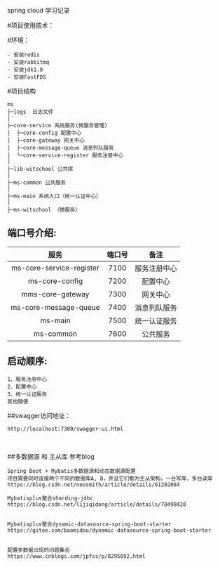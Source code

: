 spring cloud 学习记录

#项目使用技术：



#环境：

    - 安装redis
    - 安装rabbitmq
    - 安装jdk1.8
    - 安装FastFDS
    
#项目结构
```
ms 
├─logs  日志文件
│
├─core-service 系统服务(微服务管理)
│  ├─core-config 配置中心
│  ├─core-gateway 网关中心
│  ├─core-message-queue 消息列队服务
│  └─core-service-register 服务注册中心
│ 
├─lib-witschool 公共库
│ 
├─ms-common 公共服务
│ 
├─ms-main 系统入口（统一认证中心）
│  
├─ms-witschool （微服务） 

```  
    
## 端口号介绍:

| 服务 | 端口号 | 备注 |  
|:----:|:----:|:----:|  
| ms-core-service-register | 7100 |  ​服务注册中心  |  
| ms-core-config | 7200 |  配置中心  |  
| mms-core-gateway | 7300 |  网关中心  |  
| ms-core-message-queue | 7400 |  消息列队服务  |  
| ms-main | 7500 |  统一认证服务  |  
| ms-common | 7600 |  公共服务  |  

## 启动顺序:
```
1、​服务注册中心
2、配置中心
3、统一认证服务
其他随便
```

##swagger访问地址：

    http://localhost:7300/swagger-ui.html    

​

##多数据源 和 主从库 参考blog 
    
    Spring Boot + Mybatis多数据源和动态数据源配置
    项目需要同时连接两个不同的数据库A, B，并且它们都为主从架构，一台写库，多台读库
    https://blog.csdn.net/neosmith/article/details/61202084
    
    Mybatisplus整合sharding-jdbc
    https://blog.csdn.net/lijiqidong/article/details/78498428
    
    
    Mybatisplus整合dynamic-datasource-spring-boot-starter
    https://gitee.com/baomidou/dynamic-datasource-spring-boot-starter
    
    
    配置多数据出现的问题集合
    https://www.cnblogs.com/jpfss/p/8295692.html